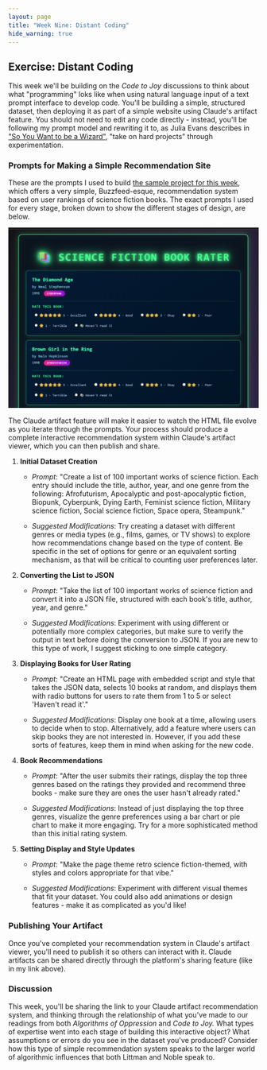 ```yaml
---
layout: page
title: "Week Nine: Distant Coding" 
hide_warning: true
---
```


## Exercise: Distant Coding

This week we'll be building on the *Code to Joy* discussions to think about what "programming" loks like when using natural language input of a text prompt interface to develop code. You'll be building a simple, structured dataset, then deploying it as part of a simple website using Claude's artifact feature. You should not need to edit any code directly - instead, you'll be following my prompt model and rewriting it to, as Julia Evans describes in ["So You Want to be a Wizard"](https://wizardzines.com/zines/wizard/), "take on hard projects" through experimentation.

### Prompts for Making a Simple Recommendation Site

These are the prompts I used to build [the sample project for this week](https://claude.ai/public/artifacts/656622ac-8948-41d8-9f9a-5b9305e0ae65), which offers a very simple, Buzzfeed-esque, recommendation system based on user rankings of science fiction books. The exact prompts I used for every stage, broken down to show the different stages of design, are below.

![Week Nine Sample](weeknine.png)

The Claude artifact feature will make it easier to watch the HTML file evolve as you iterate through the prompts. Your process should produce a complete interactive recommendation system within Claude's artifact viewer, which you can then publish and share.

1.  **Initial Dataset Creation**

    -   *Prompt*: \"Create a list of 100 important works of science
        fiction. Each entry should include the title, author, year, and
        one genre from the following: Afrofuturism, Apocalyptic and
        post-apocalyptic fiction, Biopunk, Cyberpunk, Dying Earth,
        Feminist science fiction, Military science fiction, Social
        science fiction, Space opera, Steampunk.\"

    -   *Suggested Modifications*: Try creating a dataset with different
        genres or media types (e.g., films, games, or TV shows) to
        explore how recommendations change based on the type of content. Be specific in the set of options for genre or an equivalent sorting mechanism, as that will be critical to counting user preferences later.

2.  **Converting the List to JSON**

    -   *Prompt*: \"Take the list of 100 important works of science
        fiction and convert it into a JSON file, structured with each
        book\'s title, author, year, and genre.\"

    -   *Suggested Modifications*: Experiment with using different or potentially more complex categories, but make sure to verify the output in text before doing the conversion to JSON. If you are new to this type of work, I suggest sticking to one simple category.

3.  **Displaying Books for User Rating**

    -   *Prompt*: \"Create an HTML page with embedded script and style that takes the JSON data, selects 10 books at random, and displays them with radio
        buttons for users to rate them from 1 to 5 or select \'Haven\'t
        read it\'.\"

    -   *Suggested Modifications*: Display one book at a time, allowing
        users to decide when to stop. Alternatively, add a feature where
        users can skip books they are not interested in. However, if you add these sorts of features, keep them in mind when asking for the new code.

4.  **Book Recommendations**

    -   *Prompt*: \"After the user submits their ratings, display the
        top three genres based on the ratings they provided and recommend three books - make sure they are ones the user hasn't already rated.\"

    -   *Suggested Modifications*: Instead of just displaying the top
        three genres, visualize the genre preferences using a bar chart
        or pie chart to make it more engaging. Try for a more sophisticated method than this initial rating system.

5.  **Setting Display and Style Updates**

    -   *Prompt*: \"Make the page theme retro science fiction-themed,
        with styles and colors appropriate for that vibe.\"

    -   *Suggested Modifications*: Experiment with different visual
        themes that fit your dataset. You could also add
        animations or design features - make it as complicated as you'd like!


### Publishing Your Artifact

Once you've completed your recommendation system in Claude's artifact viewer, you'll need to publish it so others can interact with it. Claude artifacts can be shared directly through the platform's sharing feature (like in my link above).

### Discussion

This week, you'll be sharing the link to your Claude artifact recommendation system, and thinking through the relationship of what you've made to our readings from both *Algorithms of Oppression* and *Code to Joy.* What types of expertise went into each stage of building this interactive object? What assumptions or errors do you see in the dataset you've produced? Consider how this type of simple recommendation system speaks to the larger world of algorithmic influences that both Littman and Noble speak to.
